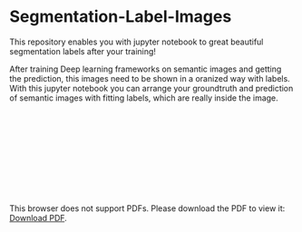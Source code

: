 # Segmentation-Label-Images
This repository enables you with jupyter notebook to great beautiful segmentation labels after your training!


After training Deep learning frameworks on semantic images and getting the prediction, this images need to be shown in a oranized way with labels. With this jupyter notebook you can arrange your groundtruth and prediction of semantic images with fitting labels, which are really inside the image. 

<object data="https://github.com/vaschindler/Segmentation-Label-Images/blob/master/aero63_40.pdf" type="application/pdf" width="700px" height="700px">
    <embed src="https://github.com/vaschindler/Segmentation-Label-Images/blob/master/aero63_40.pdf">
        <p>This browser does not support PDFs. Please download the PDF to view it: <a href="https://github.com/vaschindler/Segmentation-Label-Images/blob/master/aero63_40.pdf">Download PDF</a>.</p>
    </embed>
</object>

